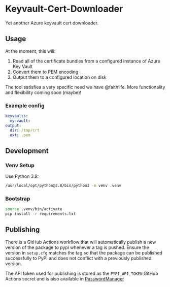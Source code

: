 # Keyvault-Cert-Downloader

Yet another Azure keyvault cert downloader.

## Usage

At the moment, this will:

1. Read all of the certificate bundles from a configured instance of Azure Key Vault
2. Convert them to PEM encoding
3. Output them to a configured location on disk

The tool satisfies a very specific need we have @faithlife. More functionality and flexibility coming soon (maybe)!

### Example config

```yaml
keyvaults:
  my-vault:
output:
  dir: /tmp/crt
  ext: .pem
```

## Development

### Venv Setup

Use Python 3.8:

```bash
/usr/local/opt/python@3.8/bin/python3 -m venv .venv
```

### Bootstrap

```bash
source .venv/bin/activate
pip install -r requirements.txt
```

## Publishing

There is a GitHub Actions workflow that will automatically publish a new version of the package to pypi whenever a tag is pushed. Ensure the version in `setup.cfg` matches the tag so that the package can be published successfully to PyPI and does not conflict with a previously published version.

The API token used for publishing is stored as the `PYPI_API_TOKEN` GitHub Actions secret and is also available in [PasswordManager](https://passwordmanager.lrscorp.net/app/#/secret/9154/)
